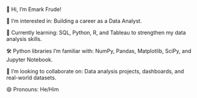👋 Hi, I’m Emark Frude!

👀 I’m interested in: Building a career as a Data Analyst.

🌱 Currently learning: SQL, Python, R, and Tableau to strengthen my data analysis skills.

🛠️ Python libraries I’m familiar with: NumPy, Pandas, Matplotlib, SciPy, and Jupyter Notebook.

💼 I’m looking to collaborate on: Data analysis projects, dashboards, and real-world datasets.

😄 Pronouns: He/Him

<!---
EmarkFrude/EmarkFrude is a ✨ special ✨ repository because its `README.md` (this file) appears on your GitHub profile.
You can click the Preview link to take a look at your changes.
--->
